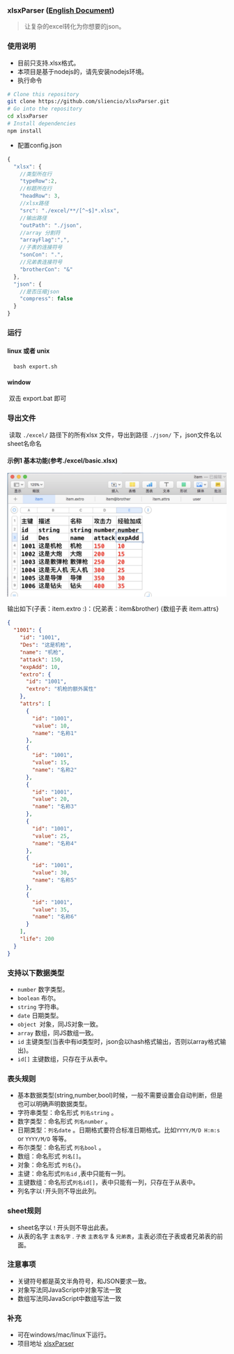 ### xlsxParser ([English Document](./docs/doc_en.md))
> 让复杂的excel转化为你想要的json。


### 使用说明
* 目前只支持.xlsx格式。
* 本项目是基于nodejs的，请先安装nodejs环境。
* 执行命令
```bash
# Clone this repository
git clone https://github.com/sliencio/xlsxParser.git
# Go into the repository
cd xlsxParser
# Install dependencies
npm install
```

* 配置config.json
```javascript
{
  "xlsx": {
    //类型所在行
    "typeRow":2,
    //标题所在行
    "headRow": 3,
    //xlsx路径
    "src": "./excel/**/[^~$]*.xlsx",
    //输出路径
    "outPath": "./json",
    //array 分割符
    "arrayFlag":",",
    //子表的连接符号
    "sonCon": ".",
    //兄弟表连接符号
    "brotherCon": "&"
  },
  "json": {
    //是否压缩json
    "compress": false
  }
}
```
### 运行

#### linux 或者 unix

``` shell
  bash export.sh
```

#### window

​	双击 export.bat 即可

### 导出文件

​	读取 `./excel/` 路径下的所有xlsx 文件，导出到路径 `./json/` 下，json文件名以sheet名命名

#### 示例1 基本功能(参考./excel/basic.xlsx)   
![excel](./docs/image/excel.png)

输出如下(子表：item.extro :)：(兄弟表：item&brother) {数组子表 item.attrs}

```json
{
  "1001": {
    "id": "1001",
    "Des": "这是机枪",
    "name": "机枪",
    "attack": 150,
    "expAdd": 10,
    "extro": {
      "id": "1001",
      "extro": "机枪的额外属性"
    },
    "attrs": [
      {
        "id": "1001",
        "value": 10,
        "name": "名称1"
      },
      {
        "id": "1001",
        "value": 15,
        "name": "名称2"
      },
      {
        "id": "1001",
        "value": 20,
        "name": "名称3"
      },
      {
        "id": "1001",
        "value": 25,
        "name": "名称4"
      },
      {
        "id": "1001",
        "value": 30,
        "name": "名称5"
      },
      {
        "id": "1001",
        "value": 35,
        "name": "名称6"
      }
    ],
    "life": 200
  }
}
```



### 支持以下数据类型

* `number` 数字类型。
* `boolean`  布尔。
* `string` 字符串。
* `date` 日期类型。
* `object `对象，同JS对象一致。
* `array`  数组，同JS数组一致。
* `id` 主键类型(当表中有id类型时，json会以hash格式输出，否则以array格式输出)。
* `id[]` 主键数组，只存在于从表中。



### 表头规则

* 基本数据类型(string,number,bool)时候，一般不需要设置会自动判断，但是也可以明确声明数据类型。
* 字符串类型：命名形式 `列名string` 。
* 数字类型：命名形式 `列名number` 。
* 日期类型：`列名date` 。日期格式要符合标准日期格式。比如`YYYY/M/D H:m:s` or `YYYY/M/D` 等等。
* 布尔类型：命名形式 `列名bool` 。
* 数组：命名形式  `列名[]`。
* 对象：命名形式 `列名{}`。
* 主键：命名形式`列名id` ,表中只能有一列。
* 主键数组：命名形式`列名id[]`，表中只能有一列，只存在于从表中。
* 列名字以`!`开头则不导出此列。



### sheet规则

- sheet名字以`！`开头则不导出此表。
- 从表的名字 `主表名字` . `子表`   `主表名字` & `兄弟表`，主表必须在子表或者兄弟表的前面。

### 注意事项

* 关键符号都是英文半角符号，和JSON要求一致。
* 对象写法同JavaScript中对象写法一致
* 数组写法同JavaScript中数组写法一致

### 补充

* 可在windows/mac/linux下运行。
* 项目地址 [xlsxParser](https://github.com/sliencio/xlsxParser)
